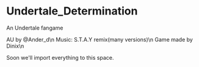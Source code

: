 # Undertale_Determination
An Undertale fangame

AU by @Ander_d\n
Music: S.T.A.Y remix(many versions)\n
Game made by Dinix\n

Soon we'll import everything to this space.
